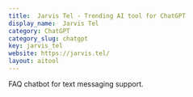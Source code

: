 ```yaml
---
title:  Jarvis Tel - Trending AI tool for ChatGPT
display_name:  Jarvis Tel
category: ChatGPT
category_slug: chatgpt
key: jarvis_tel
website: https://jarvis.tel/
layout: aitool
---
```


FAQ chatbot for text messaging support.
